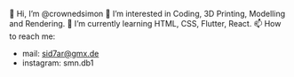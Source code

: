 👋 Hi, I’m @crownedsimon
👀 I’m interested in Coding, 3D Printing, Modelling and Rendering.
🌱 I’m currently learning HTML, CSS, Flutter, React.
📫 How to reach me: 
- mail: sid7ar@gmx.de
- instagram: smn.db1

<!---
crownedsimon/crownedsimon is a ✨ special ✨ repository because its `README.md` (this file) appears on your GitHub profile.
You can click the Preview link to take a look at your changes.
--->

